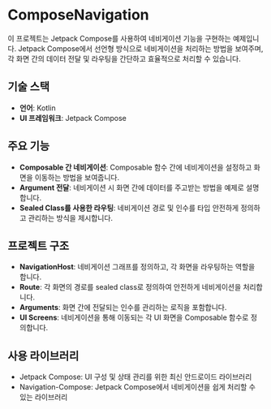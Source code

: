 # ComposeNavigation

이 프로젝트는 Jetpack Compose를 사용하여 네비게이션 기능을 구현하는 예제입니다. Jetpack Compose에서 선언형 방식으로 네비게이션을 처리하는 방법을 보여주며, 각 화면 간의 데이터 전달 및 라우팅을 간단하고 효율적으로 처리할 수 있습니다.

## 기술 스택

- **언어**: Kotlin
- **UI 프레임워크**: Jetpack Compose

## 주요 기능

- **Composable 간 네비게이션**: Composable 함수 간에 네비게이션을 설정하고 화면을 이동하는 방법을 보여줍니다.
- **Argument 전달**: 네비게이션 시 화면 간에 데이터를 주고받는 방법을 예제로 설명합니다.
- **Sealed Class를 사용한 라우팅**: 네비게이션 경로 및 인수를 타입 안전하게 정의하고 관리하는 방식을 제시합니다.

## 프로젝트 구조

- **NavigationHost**: 네비게이션 그래프를 정의하고, 각 화면을 라우팅하는 역할을 합니다.
- **Route**: 각 화면의 경로를 sealed class로 정의하여 안전하게 네비게이션을 처리합니다.
- **Arguments**: 화면 간에 전달되는 인수를 관리하는 로직을 포함합니다.
- **UI Screens**: 네비게이션을 통해 이동되는 각 UI 화면을 Composable 함수로 정의합니다.

## 사용 라이브러리

- Jetpack Compose: UI 구성 및 상태 관리를 위한 최신 안드로이드 라이브러리
- Navigation-Compose: Jetpack Compose에서 네비게이션을 쉽게 처리할 수 있는 라이브러리
